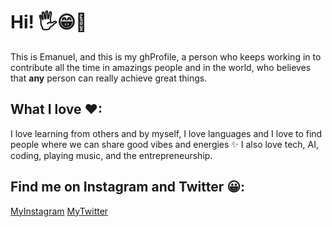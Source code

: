 # Hi! 🖐😁🤞

This is Emanuel, and this is my ghProfile, a person who keeps working in to contribute all the time in amazings people and in the world, who believes that **any** person can really achieve great things.

## What I love ❤:

I love learning from others and by myself, I love languages and I love to find people where we can share good vibes and energies ✨ I also love tech, AI, coding, playing music, and the entrepreneurship.


## Find me on Instagram and Twitter 😀:
[MyInstagram](https://instagram.com/emacastillozam) [MyTwitter](https://twitter.com/emacastillozam)
